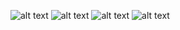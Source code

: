 ![alt text](https://raw.githubusercontent.com/vladimir-genkin/image-assets/master/2017-11-01-22-13-15.png)
![alt text](https://raw.githubusercontent.com/vladimir-genkin/image-assets/master/2017-11-01-22-13-52.png)
![alt text](https://raw.githubusercontent.com/vladimir-genkin/image-assets/master/2017-11-01-22-14-09.png)
![alt text](https://raw.githubusercontent.com/vladimir-genkin/image-assets/master/2017-11-01-22-14-47.png)
